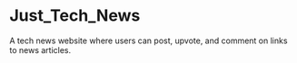 # Just_Tech_News
A tech news website where users can post, upvote, and comment on links to news articles.
